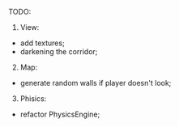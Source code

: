 TODO: 

1. View: 
* add textures;
* darkening the corridor;

2. Map: 
* generate random walls if player doesn't look;

3. Phisics:
* refactor PhysicsEngine;